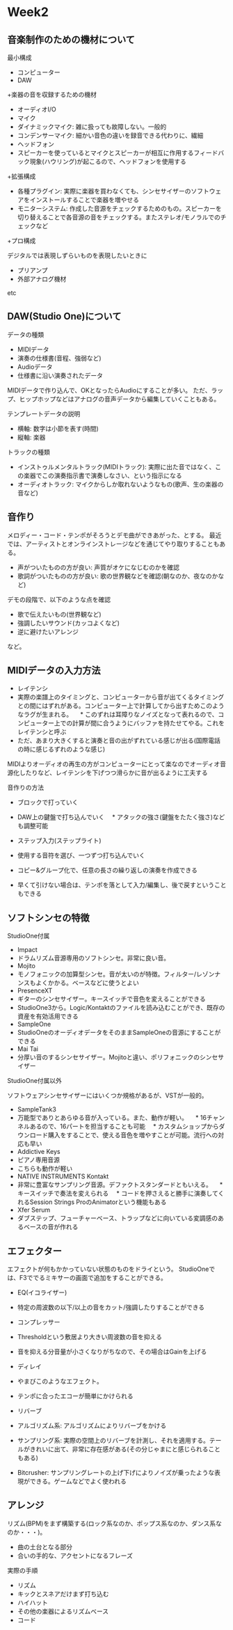 # Week2

## 音楽制作のための機材について

最小構成

* コンピューター
* DAW

+楽器の音を収録するための機材

* オーディオI/O
* マイク
 * ダイナミックマイク: 雑に扱っても故障しない。一般的
 * コンデンサーマイク: 細かい音色の違いを録音できる代わりに、繊細
* ヘッドフォン
 * スピーカーを使っているとマイクとスピーカーが相互に作用するフィードバック現象(ハウリング)が起こるので、ヘッドフォンを使用する

+拡張構成

* 各種プラグイン: 実際に楽器を買わなくても、シンセサイザーのソフトウェアをインストールすることで楽器を増やせる
* モニターシステム: 作成した音源をチェックするためのもの。スピーカーを切り替えることで各音源の音をチェックする。またステレオ/モノラルでのチェックなど

+プロ構成

デジタルでは表現しずらいものを表現したいときに

* プリアンプ
* 外部アナログ機材

etc


## DAW(Studio One)について

データの種類

* MIDIデータ
 * 演奏の仕様書(音程、強弱など)
* Audioデータ
 * 仕様書に沿い演奏されたデータ

MIDIデータで作り込んで、OKとなったらAudioにすることが多い。
ただ、ラップ、ヒップホップなどはアナログの音声データから編集していくこともある。

テンプレートデータの説明

* 横軸: 数字は小節を表す(時間)
* 縦軸: 楽器

トラックの種類

* インストゥルメンタルトラック(MIDIトラック): 実際に出た音ではなく、この楽器でこの演奏指示書で演奏しなさい、という指示になる
* オーディオトラック: マイクからしか取れないようなもの(歌声、生の楽器の音など)


## 音作り

メロディー・コード・テンポがそろうとデモ曲ができあがった、とする。
最近では、アーティストとオンラインストレージなどを通じてやり取りすることもある。

* 声がついたものの方が良い: 声質がオケになじむのかを確認
* 歌詞がついたものの方が良い: 歌の世界観などを確認(朝なのか、夜なのかなど)

デモの段階で、以下のような点を確認

* 歌で伝えたいもの(世界観など)
* 強調したいサウンド(カッコよくなど)
* 逆に避けたいアレンジ

など。


## MIDIデータの入力方法

* レイテンシ
 * 実際の楽譜上のタイミングと、コンピューターから音が出てくるタイミングとの間にはずれがある。コンピューター上で計算してから出すためこのようなラグが生まれる。
　* このずれは耳障りなノイズとなって表れるので、コンピューター上での計算が間に合うようにバッファを持たせてやる。これをレイテンシと呼ぶ
 * ただ、あまり大きくすると演奏と音の出がずれている感じが出る(国際電話の時に感じるずれのような感じ)

MIDIよりオーディオの再生の方がコンピューターにとって楽なのでオーディオ音源化したりなど、レイテンシを下げつつ滑らかに音が出るように工夫する

音作りの方法

* ブロックで打っていく
 * DAW上の鍵盤で打ち込んでいく
　* アタックの強さ(鍵盤をたたく強さ)なども調整可能
* ステップ入力(ステップライト)
 * 使用する音符を選び、一つずつ打ち込んでいく

* コピー&グループ化で、任意の長さの繰り返しの演奏を作成できる
* 早くて引けない場合は、テンポを落として入力/編集し、後で戻すということもできる


## ソフトシンセの特徴

StudioOne付属

* Impact
 * ドラムリズム音源専用のソフトシンセ。非常に良い音。
* Mojito
 * モノフォニックの加算型シンセ。音が太いのが特徴。フィルター/レゾンナンスもよくかかる。ベースなどに使うとよい
* PresenceXT
 * ギターのシンセサイザー。キースイッチで音色を変えることができる
 * StudioOne3から。Logic/Kontaktのファイルを読み込むことができ、既存の資産を有効活用できる
* SampleOne
 * StudioOneのオーディオデータをそのままSampleOneの音源にすることができる
* Mai Tai
 * 分厚い音のするシンセサイザー。Mojitoと違い、ポリフォニックのシンセサイザー


StudioOne付属以外

ソフトウェアシンセサイザーにはいくつか規格があるが、VSTが一般的。

* SampleTank3
 * 万能型でありとあらゆる音が入っている。また、動作が軽い。
　* 16チャンネルあるので、16パートを担当することも可能
　* カスタムショップからダウンロード購入をすることで、使える音色を増やすことが可能。流行への対応も早い
* Addictive Keys
 * ピアノ専用音源
 * こちらも動作が軽い
* NATIVE INSTRUMENTS Kontakt
 * 非常に豊富なサンプリング音源。デファクトスタンダードともいえる。
　* キースイッチで奏法を変えられる
　* コードを押さえると勝手に演奏してくれるSession Strings ProのAnimatorという機能もある
* Xfer Serum
 * ダブステップ、フューチャーベース、トラップなどに向いている変調感のあるベースの音が作れる


## エフェクター

エフェクトが何もかかっていない状態のものをドライという。
StudioOneでは、F3ででるミキサーの画面で追加をすることができる。

* EQ(イコライザー)
 * 特定の周波数の以下/以上の音をカット/強調したりすることができる
* コンプレッサー
 * Thresholdという敷居より大きい周波数の音を抑える
 * 音を抑える分音量が小さくなりがちなので、その場合はGainを上げる
* ディレイ
 * やまびこのようなエフェクト。
 * テンポに合ったエコーが簡単にかけられる
* リバーブ
 * アルゴリズム系: アルゴリズムによりリバーブをかける
 * サンプリング系: 実際の空間上のリバーブを計測し、それを適用する。テールがきれいに出て、非常に存在感がある(その分じゃまにと感じられることもある)

* Bitcrusher: サンプリングレートの上げ下げによりノイズが乗ったような表現ができる。ゲームなどでよく使われる


## アレンジ

リズム(BPM)をまず構築する(ロック系なのか、ポップス系なのか、ダンス系なのか・・・)。

* 曲の土台となる部分
* 合いの手的な、アクセントになるフレーズ

実際の手順

* リズム
 * キックとスネアだけまず打ち込む
 * ハイハット
 * その他の楽器によるリズムベース
* コード

